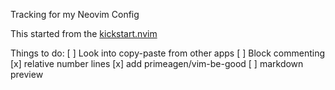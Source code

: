 Tracking for my Neovim Config

This started from the [kickstart.nvim](https://github.com/nvim-lua/kickstart.nvim)

Things to do:
[ ] Look into copy-paste from other apps
[ ] Block commenting
[x] relative number lines
[x] add primeagen/vim-be-good
[ ] markdown preview

